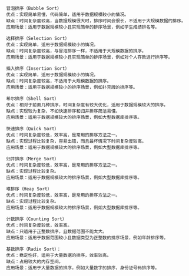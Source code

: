     冒泡排序（Bubble Sort）
    优点：实现简单易懂，代码简单，适用于数据规模较小的情况。
    缺点：时间复杂度较高，当数据规模很大时，排序时间会很长，不适用于大规模数据的排序。
    应用场景：适用于数据规模较小且实现简单的排序场景，例如学生成绩排名等。

    选择排序（Selection Sort）
    优点：实现简单，适用于数据规模较小的情况。
    缺点：时间复杂度较高，与冒泡排序一样，不适用于大规模数据的排序。
    应用场景：适用于数据规模较小且实现简单的排序场景，例如对个人存款进行排序等。

    插入排序（Insertion Sort）
    优点：实现简单，适用于数据规模较小的情况。
    缺点：时间复杂度较高，不适用于大规模数据的排序。
    应用场景：适用于数据规模较小的排序场景，例如扑克牌的排序等。

    希尔排序（Shell Sort）
    优点：相对于前面几种排序，时间复杂度有较大优化，适用于数据规模较大的排序。
    缺点：实现较为复杂，不如快速排序和归并排序简洁易懂。
    应用场景：适用于数据规模较大的排序场景，例如大型数据库排序等。

    快速排序（Quick Sort）
    优点：时间复杂度较低，效率高，是常用的排序方法之一。
    缺点：实现过程比较复杂，容易出错，而且最坏情况下时间复杂度较高。
    应用场景：适用于数据规模较大的排序场景，例如大型数据库排序等。

    归并排序（Merge Sort）
    优点：时间复杂度较低，效率高，是常用的排序方法之一。
    缺点：实现过程比较复杂。
    应用场景：适用于数据规模较大的排序场景，例如大型数据库排序等。

    堆排序（Heap Sort）
    优点：时间复杂度较低，效率高，是常用的排序方法之一。
    缺点：实现过程比较复杂。
    应用场景：适用于数据规模较大的排序场景，例如大型数据库排序等。

    计数排序（Counting Sort）
    优点：时间复杂度较低，效率高。
    缺点：只适用于正整数排序，且数据范围不能太大。
    应用场景：适用于数据范围较小且数据类型为正整数的排序场景，例如年龄排序等。
    
    基数排序（Radix Sort）：
    优点：稳定性好，适用于大量数据的排序，效率较高。
    缺点：占用较大的内存空间。
    应用场景：适用于大量数据的排序，例如大量数字的排序，身份证号码排序等。
